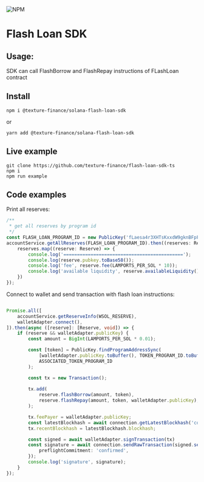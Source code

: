 ![NPM](https://img.shields.io/npm/l/@texture-finance/solana-flash-loan-sdk)

# Flash Loan SDK

## Usage:
SDK can call FlashBorrow and FlashRepay instructions of FLashLoan contract

## Install 
```shell
npm i @texture-finance/solana-flash-loan-sdk
```
or 
```shell
yarn add @texture-finance/solana-flash-loan-sdk
```

## Live example
```shell
git clone https://github.com/texture-finance/flash-loan-sdk-ts
npm i
npm run example
```

## Code examples

Print all reserves:
```typescript
/**
 * get all reserves by program id
 */
const FLASH_LOAN_PROGRAM_ID = new PublicKey('fLaesa4r3XHTsKxxdW9gknBFpFAD9sDMK8KivYSQcX7');
accountService.getAllReserves(FLASH_LOAN_PROGRAM_ID).then((reserves: Reserve[]) => {
    reserves.map((reserve: Reserve) => {
        console.log('============================================');
        console.log(reserve.pubkey.toBase58());
        console.log('fee', reserve.fee(LAMPORTS_PER_SOL * 10));
        console.log('available liquidity', reserve.availableLiquidity());
    })
});

```

Connect to wallet and send transaction with flash loan instructions:
```typescript

Promise.all([
    accountService.getReserveInfo(WSOL_RESERVE),
    walletAdapter.connect(),
]).then(async ([reserve]: [Reserve, void]) => {
    if (reserve && walletAdapter.publicKey) {
        const amount = BigInt(LAMPORTS_PER_SOL * 0.01);

        const [token] = PublicKey.findProgramAddressSync(
            [walletAdapter.publicKey.toBuffer(), TOKEN_PROGRAM_ID.toBuffer(), NATIVE_MINT.toBuffer()],
            ASSOCIATED_TOKEN_PROGRAM_ID
        );

        const tx = new Transaction();
        
        tx.add(
            reserve.flashBorrow(amount, token),
            reserve.flashRepay(amount, token, walletAdapter.publicKey),
        );

        tx.feePayer = walletAdapter.publicKey;
        const latestBlockhash = await connection.getLatestBlockhash('confirmed');
        tx.recentBlockhash = latestBlockhash.blockhash;

        const signed = await walletAdapter.signTransaction(tx)
        const signature = await connection.sendRawTransaction(signed.serialize(), {
            preflightCommitment: 'confirmed',
        });
        console.log('signature', signature);
    }
});
```